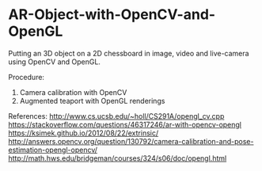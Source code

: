 # AR-Object-with-OpenCV-and-OpenGL
Putting an 3D object on a 2D chessboard in image, video and live-camera using OpenCV and OpenGL. 

Procedure: 
1. Camera calibration with OpenCV
2. Augmented teaport with OpenGL renderings

References: 
http://www.cs.ucsb.edu/~holl/CS291A/opengl_cv.cpp
https://stackoverflow.com/questions/46317246/ar-with-opencv-opengl
https://ksimek.github.io/2012/08/22/extrinsic/
http://answers.opencv.org/question/130792/camera-calibration-and-pose-estimation-opengl-opencv/
http://math.hws.edu/bridgeman/courses/324/s06/doc/opengl.html
